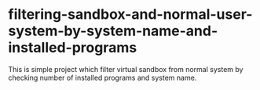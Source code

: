 # filtering-sandbox-and-normal-user-system-by-system-name-and-installed-programs
This is simple project which filter virtual sandbox from normal system by checking number of installed programs and system name.
